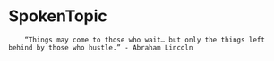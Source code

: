 # SpokenTopic
        “Things may come to those who wait… but only the things left behind by those who hustle.” - Abraham Lincoln
